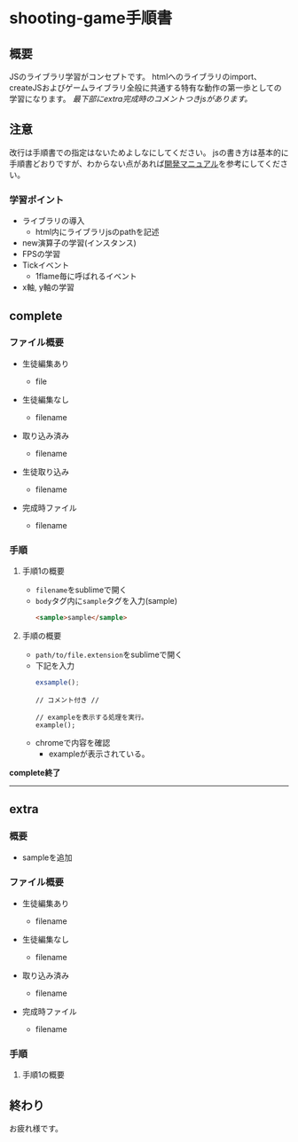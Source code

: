 # shooting-game手順書 


## 概要
JSのライブラリ学習がコンセプトです。
htmlへのライブラリのimport、createJSおよびゲームライブラリ全般に共通する特有な動作の第一歩としての学習になります。
_最下部にextra完成時のコメントつきjsがあります。_

## 注意
改行は手順書での指定はないためよしなにしてください。
jsの書き方は基本的に手順書どおりですが、わからない点があれば[開発マニュアル](https://github.com/GwapTeam/manual)を参考にしてください。

### 学習ポイント
* ライブラリの導入
    * html内にライブラリjsのpathを記述
* new演算子の学習(インスタンス)
* FPSの学習
* Tickイベント
    * 1flame毎に呼ばれるイベント
* x軸, y軸の学習


## complete
### ファイル概要
- 生徒編集あり
    - file

- 生徒編集なし
    - filename

- 取り込み済み
    - filename

- 生徒取り込み
    - filename

- 完成時ファイル
    - filename


### 手順

1. 手順1の概要
    - `filename`をsublimeで開く
    - `body`タグ内に`sample`タグを入力(sample)
      ```html
      <sample>sample</sample>
      ```

2. 手順の概要
    - `path/to/file.extension`をsublimeで開く
    - 下記を入力
      ```javascript
      exsample();
      ```
      ```
      // コメント付き //
      
      // exampleを表示する処理を実行。
      example();
      ```
    - chromeで内容を確認
        - exampleが表示されている。

**complete終了**

---


## extra

### 概要
- sampleを追加
### ファイル概要
- 生徒編集あり
    - filename

- 生徒編集なし
    - filename

- 取り込み済み
    - filename

- 完成時ファイル
    - filename

### 手順

1. 手順1の概要


## 終わり
お疲れ様です。
